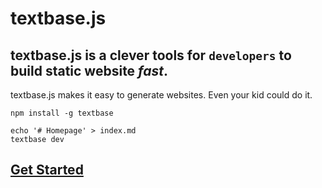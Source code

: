 # textbase.js

## textbase.js is a clever tools for `developers` to build static website _fast_.

textbase.js makes it easy to generate websites. Even your kid could do it.

```
npm install -g textbase
```

```
echo '# Homepage' > index.md
textbase dev
```

## [Get Started](/docs)
